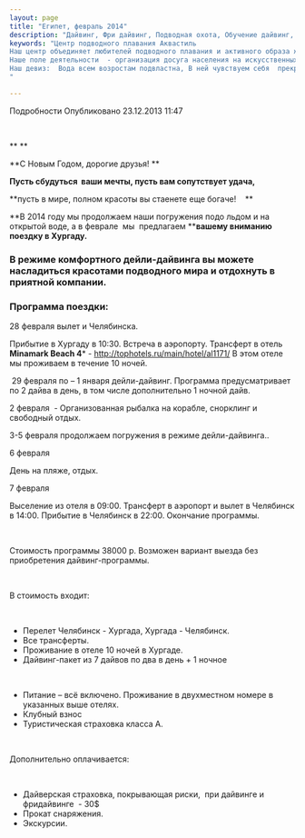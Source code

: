 ```yaml
---
layout: page
title: "Египет, февраль 2014"
description: "Дайвинг, Фри дайвинг, Подводная охота, Обучение дайвинг, Сертификат дайвинг"
keywords: "Центр подводного плавания Аквастиль
Наш центр объединяет любителей подводного плавания и активного образа жизни.
Наше поле деятельности  - организация досуга населения на искусственных и естественных водоёмах.
Наш девиз:  Вода всем возростам подвластна, В ней чувствуем себя  прекрасно!
"

---
```


Подробности
     Опубликовано 23.12.2013 11:47 

 

** **

**С Новым Годом, дорогие друзья! **

**Пусть сбудуться  ваши мечты, пусть вам сопутствует удача,**

**пусть в мире, полном красоты вы стаенете еще богаче!    **

**В 2014 году мы продолжаем наши погружения подо льдом и на открытой воде, а в феврале  мы  предлагаем ******вашему вниманию** поездку в Хургаду.**

### В режиме комфортного дейли-дайвинга вы можете насладиться красотами подводного мира и отдохнуть в приятной компании. 

### Программа поездки:

28 февраля вылет и Челябинска.

Прибытие в Хургаду в 10:30. Встреча в аэропорту. Трансферт в отель **Minamark Beach 4*** \- <http://tophotels.ru/main/hotel/al1171/> В этом отеле мы проживаем в течение 10 ночей. 

 29 февраля по – 1 января дейли-дайвинг. Программа предусматривает по 2 дайва в день, в том числе дополнительно 1 ночной дайв.

2 февраля  \- Организованная рыбалка на корабле, снорклинг и свободный отдых. 

3-5 февраля продолжаем погружения в режиме дейли-дайвинга..

6 февраля

День на пляже, отдых.

7 февраля

Выселение из отеля в 09:00. Трансферт в аэропорт и вылет в Челябинск в 14:00. Прибытие в Челябинск в 22:00. Окончание программы.

 

Стоимость программы 38000 р. Возможен вариант выезда без приобретения дайвинг-программы.

 

В стоимость входит: 

 

  * Перелет Челябинск - Хургада, Хургада - Челябинск.
  * Все трансферты.
  * Проживание в отеле 10 ночей в Хургаде.
  * Дайвинг-пакет из 7 дайвов по два в день + 1 ночное 

 

  * Питание – всё включено. Проживание в двухместном номере в указанных выше отелях.  
  * Клубный взнос 
  * Туристическая страховка класса А.

 

Дополнительно оплачивается:

 

  * Дайверская страховка, покрывающая риски,  при дайвинге и фридайвинге  \- 30$
  * Прокат снаряжения.
  * Экскурсии.